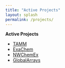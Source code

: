 ```yaml
---
title: "Active Projects"
layout: splash
permalink: /projects/
---
```


**Active Projects**
- [TAMM](https://github.com/NWChemEx/TAMM)
- [ExaChem](https://github.com/ExaChem/exachem)
- [NWChemEx](https://github.com/NWChemEx)
- [GlobalArrays](https://github.com/GlobalArrays/ga)
